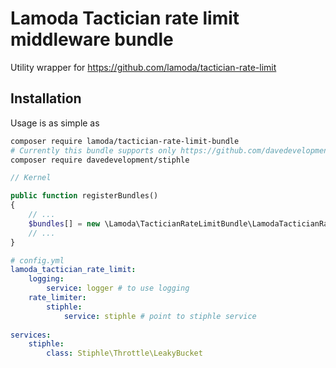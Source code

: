 # Lamoda Tactician rate limit middleware bundle
Utility wrapper for https://github.com/lamoda/tactician-rate-limit

## Installation

Usage is as simple as 

```bash
composer require lamoda/tactician-rate-limit-bundle
# Currently this bundle supports only https://github.com/davedevelopment/stiphle rate limiter, so install it:
composer require davedevelopment/stiphle
```

```php
// Kernel

public function registerBundles()
{
    // ...
    $bundles[] = new \Lamoda\TacticianRateLimitBundle\LamodaTacticianRateLimitBundle();
    // ...
}
```

```yaml
# config.yml
lamoda_tactician_rate_limit:
    logging:
        service: logger # to use logging
    rate_limiter:
        stiphle:
            service: stiphle # point to stiphle service
            
services:
    stiphle:
        class: Stiphle\Throttle\LeakyBucket
```

